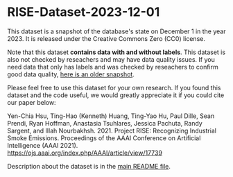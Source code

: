# RISE-Dataset-2023-12-01
This dataset is a snapshot of the database's state on December 1 in the year 2023. It is released under the Creative Commons Zero (CC0) license.

Note that this dataset **contains data with and without labels**. This dataset is also not checked by reseachers and may have data quality issues. If you need data that only has labels and was checked by reseachers to confirm good data quality, [here is an older snapshot](../2020-02-24/).

Please feel free to use this dataset for your own research. If you found this dataset and the code useful, we would greatly appreciate it if you could cite our paper below:

Yen-Chia Hsu, Ting-Hao (Kenneth) Huang, Ting-Yao Hu, Paul Dille, Sean Prendi, Ryan Hoffman, Anastasia Tsuhlares, Jessica Pachuta, Randy Sargent, and Illah Nourbakhsh. 2021. Project RISE: Recognizing Industrial Smoke Emissions. Proceedings of the AAAI Conference on Artificial Intelligence (AAAI 2021). https://ojs.aaai.org/index.php/AAAI/article/view/17739

Description about the dataset is in the [main README file](/README.md#dataset).
